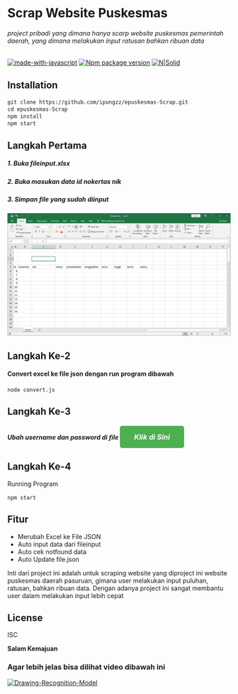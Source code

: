 # Scrap Website Puskesmas
###### project pribadi yang dimana hanya scarp website puskesmas pemerintah daerah, yang dimana melakukan input ratusan bahkan ribuan data
[![made-with-javascript](https://img.shields.io/badge/Made%20with-JavaScript-1f425f.svg)](https://www.javascript.com)
[![Npm package version](https://badgen.net/npm/v/express)](https://npmjs.com/package/express)
[![N|Solid](https://cldup.com/dTxpPi9lDf.thumb.png)](https://nodesource.com/products/nsolid)


## Installation
```
git clone https://github.com/ipungzz/epuskesmas-Scrap.git
cd epuskesmas-Scrap
npm install
npm start
```
## Langkah Pertama 
##### 1. Buka fileinput.xlsx 
##### 2. Buka masukan data id nokertas nik
##### 3. Simpan file yang sudah diinput

<img src="https://github.com/ipungzz/epuskesmas-Scrap/blob/main/imgtutor/table.png?raw=true" alt="Table" width="600"/>

## Langkah Ke-2
#### Convert excel ke file json dengan run program dibawah
```
node convert.js
```

## Langkah Ke-3
##### Ubah username dan password di file <a href="https://github.com/ipungzz/epuskesmas-Scrap/blob/main/lib/userlogin.json" style="background-color:#4CAF50; border:none; color:white; padding: 15px 32px; text-align:center; text-decoration:none; display:inline-block; font-size:16px; border-radius:5px;">Klik di Sini</a>
## Langkah Ke-4
Running Program
```
npm start
```
## Fitur
- Merubah Excel ke File JSON
- Auto input data dari fileinput
- Auto cek notfound data
- Auto Update file.json

Inti dari project ini adalah untuk scraping website yang diproject ini website puskesmas daerah pasuruan, gimana user melakukan input puluhan, ratusan, bahkan ribuan data. Dengan adanya project ini sangat membantu user dalam melakukan input lebih cepat

## License

ISC

**Salam Kemajuan**

### Agar lebih jelas bisa dilihat video dibawah ini
[![Drawing-Recognition-Model](https://img.youtube.com/vi/LfywZHK48xU/0.jpg)](https://www.youtube.com/watch?v=LfywZHK48xU)
